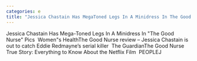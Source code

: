 ```yaml
---
categories: e
title: "Jessica Chastain Has MegaToned Legs In A Minidress In The Good Nurse Pics  Womens Health"
---
```

Jessica Chastain Has Mega-Toned Legs In A Minidress In "The Good Nurse" Pics&nbsp;&nbsp;Women"s HealthThe Good Nurse review – Jessica Chastain is out to catch Eddie Redmayne’s serial killer&nbsp;&nbsp;The GuardianThe Good Nurse True Story: Everything to Know About the Netflix Film&nbsp;&nbsp;PEOPLEJ